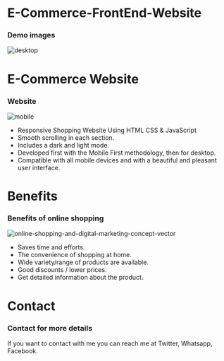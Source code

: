 # E-Commerce-FrontEnd-Website
### Demo images
![desktop](https://github.com/Preethipreeth/E-Commerce-FrontEnd-Website/assets/127276712/5032a999-0a27-4d38-a32d-29745838b412)

# E-Commerce Website
### Website
![mobile](https://github.com/Preethipreeth/E-Commerce-FrontEnd-Website/assets/127276712/0c5e194b-8e36-4d30-9219-aa9ce6d1e1db)
- Responsive Shopping Website Using HTML CSS & JavaScript
- Smooth scrolling in each section.
- Includes a dark and light mode.
- Developed first with the Mobile First methodology, then for desktop.
- Compatible with all mobile devices and with a beautiful and pleasant user interface.
 
 # Benefits 
 ### Benefits of online shopping
![online-shopping-and-digital-marketing-concept-vector](https://github.com/Preethipreeth/E-Commerce-FrontEnd-Website/assets/127276712/41be2ab1-21b4-4875-abbb-274e208051c4)
 - Saves time and efforts.
 - The convenience of shopping at home.
 - Wide variety/range of products are available.
 - Good discounts / lower prices.
 - Get detailed information about the product.

# Contact 
### Contact for more details
If you want to contact with me you can reach me at Twitter, Whatsapp, Facebook.
